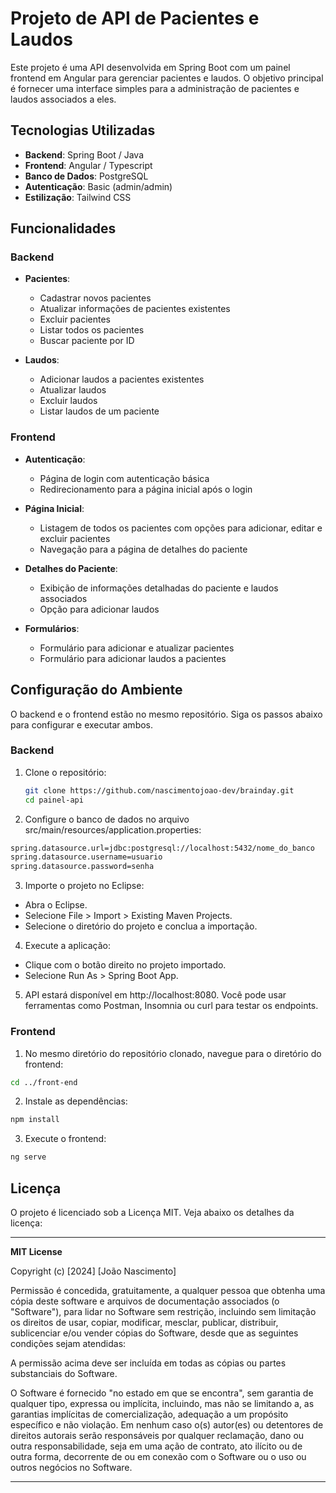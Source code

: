 # Projeto de API de Pacientes e Laudos

Este projeto é uma API desenvolvida em Spring Boot com um painel frontend em Angular para gerenciar pacientes e laudos. O objetivo principal é fornecer uma interface simples para a administração de pacientes e laudos associados a eles.

## Tecnologias Utilizadas

- **Backend**: Spring Boot / Java
- **Frontend**: Angular / Typescript
- **Banco de Dados**: PostgreSQL
- **Autenticação**: Basic (admin/admin)
- **Estilização**: Tailwind CSS

## Funcionalidades

### Backend

- **Pacientes**:
  - Cadastrar novos pacientes
  - Atualizar informações de pacientes existentes
  - Excluir pacientes
  - Listar todos os pacientes
  - Buscar paciente por ID

- **Laudos**:
  - Adicionar laudos a pacientes existentes
  - Atualizar laudos
  - Excluir laudos
  - Listar laudos de um paciente

### Frontend

- **Autenticação**:
  - Página de login com autenticação básica
  - Redirecionamento para a página inicial após o login

- **Página Inicial**:
  - Listagem de todos os pacientes com opções para adicionar, editar e excluir pacientes
  - Navegação para a página de detalhes do paciente

- **Detalhes do Paciente**:
  - Exibição de informações detalhadas do paciente e laudos associados
  - Opção para adicionar laudos

- **Formulários**:
  - Formulário para adicionar e atualizar pacientes
  - Formulário para adicionar laudos a pacientes

## Configuração do Ambiente

O backend e o frontend estão no mesmo repositório. Siga os passos abaixo para configurar e executar ambos.

### Backend

1. Clone o repositório:
   ```bash
   git clone https://github.com/nascimentojoao-dev/brainday.git
   cd painel-api
   ```

2. Configure o banco de dados no arquivo src/main/resources/application.properties: 
  ```bash
  spring.datasource.url=jdbc:postgresql://localhost:5432/nome_do_banco
  spring.datasource.username=usuario
  spring.datasource.password=senha
  ```

3. Importe o projeto no Eclipse:
  - Abra o Eclipse.
  - Selecione File > Import > Existing Maven Projects.
  - Selecione o diretório do projeto e conclua a importação.

4. Execute a aplicação:
  - Clique com o botão direito no projeto importado.
  - Selecione Run As > Spring Boot App.

5.  API estará disponível em http://localhost:8080. Você pode usar ferramentas como Postman, Insomnia ou curl para testar os endpoints.

### Frontend

1. No mesmo diretório do repositório clonado, navegue para o diretório do frontend:
  ```bash
  cd ../front-end
  ```

2. Instale as dependências:
  ```bash
  npm install
  ```

3. Execute o frontend:
  ```bash
  ng serve
```

## Licença

O projeto é licenciado sob a Licença MIT. Veja abaixo os detalhes da licença:

---

**MIT License**

Copyright (c) [2024] [João Nascimento]

Permissão é concedida, gratuitamente, a qualquer pessoa que obtenha uma cópia deste software e arquivos de documentação associados (o "Software"), para lidar no Software sem restrição, incluindo sem limitação os direitos de usar, copiar, modificar, mesclar, publicar, distribuir, sublicenciar e/ou vender cópias do Software, desde que as seguintes condições sejam atendidas:

A permissão acima deve ser incluída em todas as cópias ou partes substanciais do Software.

O Software é fornecido "no estado em que se encontra", sem garantia de qualquer tipo, expressa ou implícita, incluindo, mas não se limitando a, as garantias implícitas de comercialização, adequação a um propósito específico e não violação. Em nenhum caso o(s) autor(es) ou detentores de direitos autorais serão responsáveis por qualquer reclamação, dano ou outra responsabilidade, seja em uma ação de contrato, ato ilícito ou de outra forma, decorrente de ou em conexão com o Software ou o uso ou outros negócios no Software.

---
